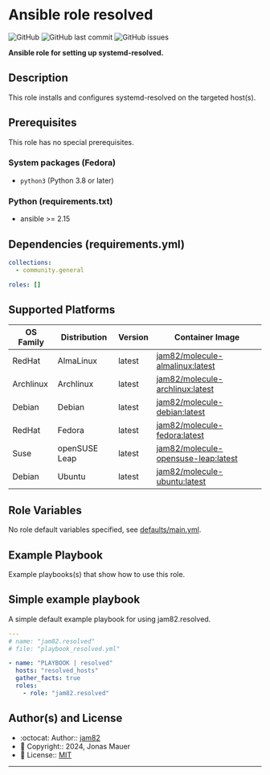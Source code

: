 # Ansible role resolved

![GitHub](https://img.shields.io/github/license/jam82/ansible-role-resolved) ![GitHub last commit](https://img.shields.io/github/last-commit/jam82/ansible-role-resolved) ![GitHub issues](https://img.shields.io/github/issues-raw/jam82/ansible-role-resolved)

**Ansible role for setting up systemd-resolved.**

## Description

This role installs and configures systemd-resolved on the targeted host(s).


## Prerequisites

This role has no special prerequisites.

### System packages (Fedora)

- `python3` (Python 3.8 or later)

### Python (requirements.txt)

- ansible >= 2.15

## Dependencies (requirements.yml)

```yaml
collections:
  - community.general

roles: []
```

## Supported Platforms

| OS Family | Distribution | Version | Container Image |
|-----------|--------------|---------|-----------------|
| RedHat | AlmaLinux | latest | [jam82/molecule-almalinux:latest]( https://hub.docker.com/r/jam82/molecule-almalinux ) |
| Archlinux | Archlinux | latest | [jam82/molecule-archlinux:latest]( https://hub.docker.com/r/jam82/molecule-archlinux ) |
| Debian | Debian | latest | [jam82/molecule-debian:latest]( https://hub.docker.com/r/jam82/molecule-debian ) |
| RedHat | Fedora | latest | [jam82/molecule-fedora:latest]( https://hub.docker.com/r/jam82/molecule-fedora ) |
| Suse | openSUSE Leap | latest | [jam82/molecule-opensuse-leap:latest]( https://hub.docker.com/r/jam82/molecule-opensuse-leap ) |
| Debian | Ubuntu | latest | [jam82/molecule-ubuntu:latest]( https://hub.docker.com/r/jam82/molecule-ubuntu ) |

## Role Variables

No role default variables specified, see [defaults/main.yml](defaults/main.yml).

## Example Playbook

Example playbooks(s) that show how to use this role.

## Simple example playbook

A simple default example playbook for using jam82.resolved.
```yaml
---
# name: "jam82.resolved"
# file: "playbook_resolved.yml"

- name: "PLAYBOOK | resolved"
  hosts: "resolved_hosts"
  gather_facts: true
  roles:
    - role: "jam82.resolved"
```

## Author(s) and License

- :octocat:                 Author::    [jam82](https://github.com/jam82)
- :triangular_flag_on_post: Copyright:: 2024, Jonas Mauer
- :page_with_curl:          License::   [MIT](LICENSE)


---
